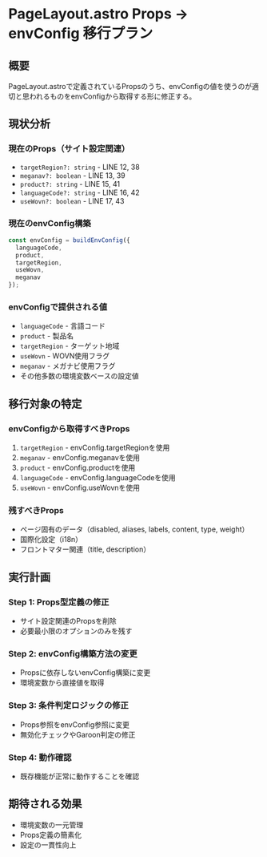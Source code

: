 # PageLayout.astro Props → envConfig 移行プラン

## 概要
PageLayout.astroで定義されているPropsのうち、envConfigの値を使うのが適切と思われるものをenvConfigから取得する形に修正する。

## 現状分析

### 現在のProps（サイト設定関連）
- `targetRegion?: string` - LINE 12, 38
- `meganav?: boolean` - LINE 13, 39  
- `product?: string` - LINE 15, 41
- `languageCode?: string` - LINE 16, 42
- `useWovn?: boolean` - LINE 17, 43

### 現在のenvConfig構築
```typescript
const envConfig = buildEnvConfig({
  languageCode,
  product,
  targetRegion,
  useWovn,
  meganav
});
```

### envConfigで提供される値
- `languageCode` - 言語コード
- `product` - 製品名
- `targetRegion` - ターゲット地域
- `useWovn` - WOVN使用フラグ
- `meganav` - メガナビ使用フラグ
- その他多数の環境変数ベースの設定値

## 移行対象の特定

### envConfigから取得すべきProps
1. `targetRegion` - envConfig.targetRegionを使用
2. `meganav` - envConfig.meganavを使用  
3. `product` - envConfig.productを使用
4. `languageCode` - envConfig.languageCodeを使用
5. `useWovn` - envConfig.useWovnを使用

### 残すべきProps
- ページ固有のデータ（disabled, aliases, labels, content, type, weight）
- 国際化設定（i18n）
- フロントマター関連（title, description）

## 実行計画

### Step 1: Props型定義の修正
- サイト設定関連のPropsを削除
- 必要最小限のオプションのみを残す

### Step 2: envConfig構築方法の変更
- Propsに依存しないenvConfig構築に変更
- 環境変数から直接値を取得

### Step 3: 条件判定ロジックの修正
- Props参照をenvConfig参照に変更
- 無効化チェックやGaroon判定の修正

### Step 4: 動作確認
- 既存機能が正常に動作することを確認

## 期待される効果
- 環境変数の一元管理
- Props定義の簡素化
- 設定の一貫性向上